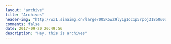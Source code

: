 ```yaml
---
layout: "archive"
title: "Archives"
header-img: "http://wx1.sinaimg.cn/large/005K5wz9ly1g1oc1p5rpoj318o0u0x6s.jpg"
comments: false
date: 2017-09-20 20:49:56
description: "Hey, this is archives"
---
```

